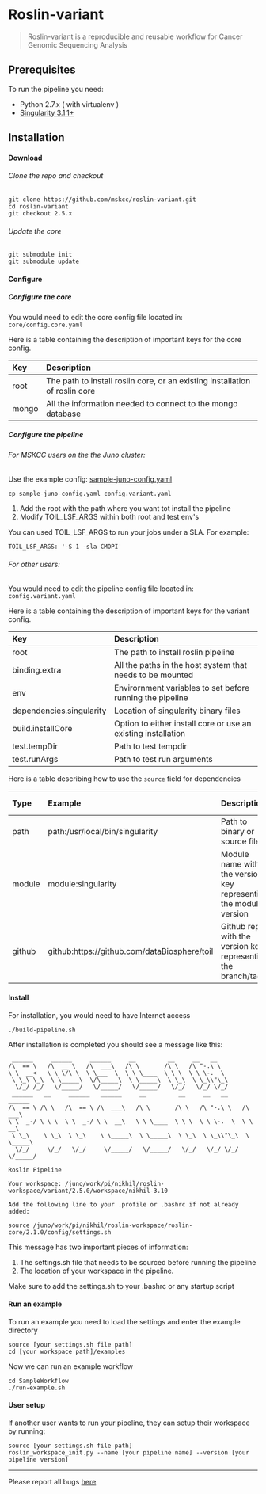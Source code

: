# Roslin-variant

> Roslin-variant is a reproducible and reusable workflow for Cancer Genomic Sequencing Analysis

## Prerequisites

To run the pipeline you need:

- Python 2.7.x ( with virtualenv )
- [Singularity 3.1.1+](https://github.com/sylabs/singularity/releases/tag/v3.1.1)

## Installation

#### Download

###### Clone the repo and checkout

```
git clone https://github.com/mskcc/roslin-variant.git
cd roslin-variant
git checkout 2.5.x
```

###### Update the core

```
git submodule init
git submodule update
```

#### Configure

##### Configure the core

You would need to edit the core config file located in: `core/config.core.yaml`

Here is a table containing the description of important keys for the core config.

| Key       | Description       |
| :------------- |:-------------|
| root      | The path to install roslin core, or an existing installation of roslin core |
| mongo      | All the information needed to connect to the mongo database |

##### Configure the pipeline

###### For MSKCC users on the the Juno cluster:

Use the example config: [sample-juno-config.yaml](sample-juno-config.yaml)

```
cp sample-juno-config.yaml config.variant.yaml
```

1. Add the root with the path where you want tot install the pipeline
2. Modify TOIL_LSF_ARGS within both root and test env's

You can used TOIL_LSF_ARGS to run your jobs under a SLA. For example:

```
TOIL_LSF_ARGS: '-S 1 -sla CMOPI'
```

###### For other users:

You would need to edit the pipeline config file located in: `config.variant.yaml`

Here is a table containing the description of important keys for the variant config.

| Key       | Description       |
| :------------- |:-------------|
| root      | The path to install roslin pipeline |
| binding.extra      | All the paths in the host system that needs to be mounted |
| env      | Envirornment variables to set before running the pipeline |
| dependencies.singularity      | Location of singularity binary files |
| build.installCore     | Option to either install core or use an existing installation |
| test.tempDir     | Path to test tempdir |
| test.runArgs     | Path to test run arguments |

Here is a table describing how to use the `source` field for dependencies

| Type       | Example       | Description |  Dependency Supported |
| :------------- |:-------------| :-------------| :-------------|
| path      | path:/usr/local/bin/singularity | Path to binary or source files | singularity, cmo, toil
| module      | module:singularity | Module name with the version key representing the module version | singularity
| github      | github:https://github.com/dataBiosphere/toil | Github repo with the version key representing the branch/tag | toil, cmo

#### Install

For installation, you would need to have Internet access

```
./build-pipeline.sh
```

After installation is completed you should see a message like this:

```
 ______     ______     ______     __         __     __   __
/\  == \   /\  __ \   /\  ___\   /\ \       /\ \   /\ "-.\ \
\ \  __<   \ \ \/\ \  \ \___  \  \ \ \____  \ \ \  \ \ \-.  \
 \ \_\ \_\  \ \_____\  \/\_____\  \ \_____\  \ \_\  \ \_\\"\_\
  \/_/ /_/   \/_____/   \/_____/   \/_____/   \/_/   \/_/ \/_/
 ______   __     ______   ______     __         __     __   __     ______
/\  == \ /\ \   /\  == \ /\  ___\   /\ \       /\ \   /\ "-.\ \   /\  ___\
\ \  _-/ \ \ \  \ \  _-/ \ \  __\   \ \ \____  \ \ \  \ \ \-.  \  \ \  __\
 \ \_\    \ \_\  \ \_\    \ \_____\  \ \_____\  \ \_\  \ \_\\"\_\  \ \_____\
  \/_/     \/_/   \/_/     \/_____/   \/_____/   \/_/   \/_/ \/_/   \/_____/

Roslin Pipeline

Your workspace: /juno/work/pi/nikhil/roslin-workspace/variant/2.5.0/workspace/nikhil-3.10

Add the following line to your .profile or .bashrc if not already added:

source /juno/work/pi/nikhil/roslin-workspace/roslin-core/2.1.0/config/settings.sh
```
This message has two important pieces of information:
1. The settings.sh file that needs to be sourced before running the pipeline
2. The location of your workspace in the pipeline.

Make sure to add the settings.sh to your .bashrc or any startup script

#### Run an example

To run an example you need to load the settings and enter the example directory

```
source [your settings.sh file path]
cd [your workspace path]/examples

```

Now we can run an example workflow

```
cd SampleWorkflow
./run-example.sh
```

#### User setup

If another user wants to run your pipeline, they can setup their workspace by running:

```
source [your settings.sh file path]
roslin_workspace_init.py --name [your pipeline name] --version [your pipeline version]
```

---

Please report all bugs [ here ](https://github.com/mskcc/roslin-variant/issues)
